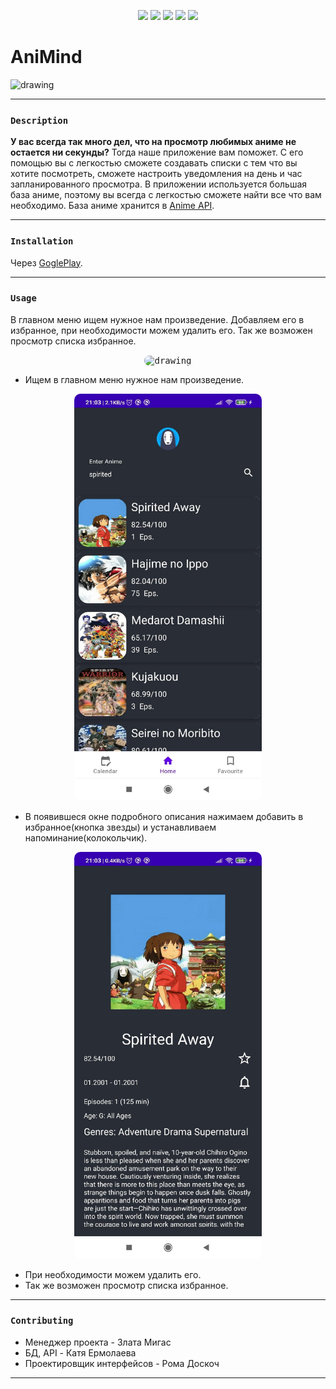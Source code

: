 <p align="center">
<img src="https://travis-ci.org/klugjo/hexo-autolinker.svg?branch=master">
<img src="https://img.shields.io/amo/stars/youtube?color=dd&label=Rate&logo=ss&logoColor=ss">
<img src="https://img.shields.io/amo/v/asd?label=version">
<img src="https://badges.frapsoft.com/os/v1/open-source.svg?v=103">
<img src="https://img.shields.io/crates/d/youtube">
 </p>

# AniMind
<img src="https://cdn.icon-icons.com/icons2/1736/PNG/512/4043233-anime-away-face-no-nobody-spirited_113254.png" alt="drawing" width="100"/>

____
### `Description` 
**У вас всегда так много дел, что на просмотр любимых аниме не остается ни секунды?** Тогда наше приложение вам поможет. С его помощью вы с легкостью сможете создавать списки с тем что вы хотите посмотреть, сможете настроить уведомления на день и час запланированного просмотра. В приложении используется большая база аниме, поэтому вы всегда с легкостью сможете найти все что вам необходимо. База аниме хранится в [Anime API](https://kitsu.docs.apiary.io/).
____
### `Installation`
Через [GoglePlay](dfdf).
____
### `Usage`
В главном меню ищем нужное нам произведение. Добавляем его в избранное, при необходимости можем удалить его. Так же возможен просмотр списка избранное.
<p align="center">
  <kbd> <img src="ScreanShots\cat.gif" alt="drawing" width="300" style="border-radius:10px"\></kbd>
</p>

* Ищем в главном меню нужное нам произведение.
 <p align="center">
  <kbd> <img src="ScreanShots\home.jpg" alt="drawing" width="300" style="border-radius:10px"\></kbd> 
</p>
 
* В появившеся окне подробного описания нажимаем добавить в избранное(кнопка звезды) и устанавливаем напоминание(колокольчик).
<p align="center">
  <kbd> <img src="ScreanShots\preview.jpg" alt="drawing" width="300" style="border-radius:10px"\></kbd> 
</p>

* При необходимости можем удалить его. 
* Так же возможен просмотр списка избранное.
____
### `Contributing`
* Менеджер проекта - Злата Мигас
* БД, API - Катя Ермолаева
* Проектировщик интерфейсов - Рома Доскоч
____
